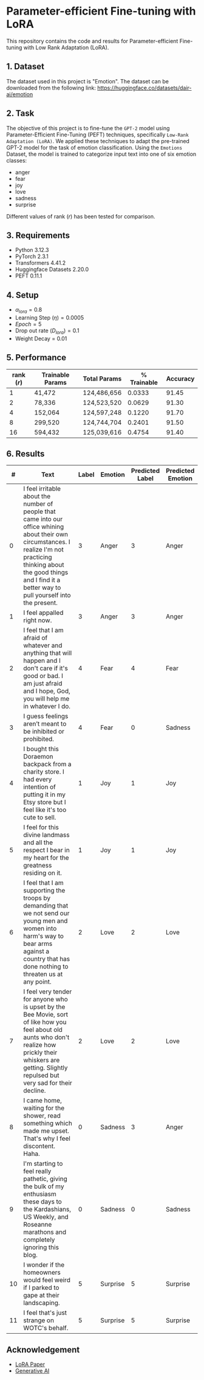 # Parameter-efficient Fine-tuning with LoRA
This repository contains the code and results for Parameter-efficient Fine-tuning with Low Rank Adaptation (LoRA).

## 1. Dataset
The dataset used in this project is "Emotion". The dataset can be downloaded from the following link: https://huggingface.co/datasets/dair-ai/emotion

## 2. Task
The objective of this project is to fine-tune the `GPT-2` model using Parameter-Efficient Fine-Tuning (PEFT) techniques, specifically `Low-Rank Adaptation (LoRA)`. We applied these techniques to adapt the pre-trained GPT-2 model for the task of emotion classification. Using the `Emotions` Dataset, the model is trained to categorize input text into one of six emotion classes: 
- anger
- fear
- joy
- love
- sadness
- surprise

Different values of rank ($r$) has been tested for comparison. 

## 3. Requirements
- Python 3.12.3
- PyTorch 2.3.1
- Transformers 4.41.2
- Huggingface Datasets 2.20.0
- PEFT 0.11.1

## 4. Setup
- $\alpha_{lora} = 0.8$
- Learning Step ($\eta)=0.0005$
- $Epoch=5$
- Drop out rate ($D_{lora})=0.1$
- Weight Decay = 0.01

## 5. Performance
| rank ($r$)  | Trainable Params| Total Params | % Trainable | Accuracy |
|-------------|-----------------|--------------|-------------|----------|
| 1  | 41,472               | 124,486,656      | 0.0333               | 91.45   | 
| 2  | 78,336               | 124,523,520      | 0.0629               | 91.30   | 
| 4  | 152,064              | 124,597,248      | 0.1220               | 91.70   | 
| 8  | 299,520              | 124,744,704      | 0.2401               | 91.50   | 
| 16 | 594,432              | 125,039,616      | 0.4754               | 91.40   |

## 6. Results
| #  | Text | Label | Emotion | Predicted Label | Predicted Emotion |
|----|----------------|-------|---------|-----------------|--------|
| 0  | I feel irritable about the number of people that came into our office whining about their own circumstances. I realize I'm not practicing thinking about the good things and I find it a better way to pull yourself into the present. | 3     | Anger   | 3               | Anger             |
| 1  | I feel appalled right now.| 3     | Anger   | 3               | Anger             |
| 2  | I feel that I am afraid of whatever and anything that will happen and I don't care if it's good or bad. I am just afraid and I hope, God, you will help me in whatever I do.                                          | 4     | Fear    | 4               | Fear              |
| 3  | I guess feelings aren’t meant to be inhibited or prohibited.                                                                                                                                                         | 4     | Fear    | 0               | Sadness           |
| 4  | I bought this Doraemon backpack from a charity store. I had every intention of putting it in my Etsy store but I feel like it's too cute to sell.                                                                    | 1     | Joy     | 1               | Joy               |
| 5  | I feel for this divine landmass and all the respect I bear in my heart for the greatness residing on it.                                                                                                              | 1     | Joy     | 1               | Joy               |
| 6  | I feel that I am supporting the troops by demanding that we not send our young men and women into harm's way to bear arms against a country that has done nothing to threaten us at any point.                         | 2     | Love    | 2               | Love              |
| 7  | I feel very tender for anyone who is upset by the Bee Movie, sort of like how you feel about old aunts who don't realize how prickly their whiskers are getting. Slightly repulsed but very sad for their decline.    | 2     | Love    | 2               | Love              |
| 8  | I came home, waiting for the shower, read something which made me upset. That's why I feel discontent. Haha.                                                                                                          | 0     | Sadness | 3               | Anger             |
| 9  | I'm starting to feel really pathetic, giving the bulk of my enthusiasm these days to the Kardashians, US Weekly, and Roseanne marathons and completely ignoring this blog.                                           | 0     | Sadness | 0               | Sadness           |
| 10 | I wonder if the homeowners would feel weird if I parked to gape at their landscaping.                                                                                                                                | 5     | Surprise| 5               | Surprise          |
| 11 | I feel that's just strange on WOTC's behalf.                                                                                                                                                                         | 5     | Surprise| 5               | Surprise          |




## Acknowledgement
- [LoRA Paper](https://doi.org/10.48550/arXiv.2106.09685)
- [Generative AI](https://www.udacity.com/course/generative-ai--nd608?promo=year_end&coupon=SUMMER&utm_source=gsem_india_brand&utm_medium=ads_r&utm_campaign=21225968073_c_individuals&utm_term=162291064075&utm_keyword=udacity%20generative%20ai_e&utm_source=gsem_brand&utm_medium=ads_r&utm_campaign=21225968073_c_individuals&utm_term=162291064075&utm_keyword=udacity%20generative%20ai_e&gad_source=1&gclid=EAIaIQobChMIm4a7m83ehgMV4tXCBB2y-QaaEAAYASAAEgKAy_D_BwE)